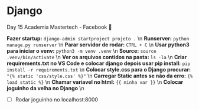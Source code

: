 # Django

Day 15 Academia Mastertech - Facebook 🚀

**Fazer startup:** `django-admin startproject projeto .` \n
**Runserver:** `python manage.py runserver` \n
**Parar servidor de rodar:** `CTRL + C` \n
**Usar python3 para iniciar o venv:** `python3 -m venv .venv` \n
**Source:** `source .venv/bin/activate` \n
**Ver os arquivos contidos na pasta:** `ls -la` \n
**Criar requirements.txt no VS Code e colocar django depois usar pip install:** `pip install -r requirements.txt` \n
**Colocar style.css para o Django procurar:** `"{% static 'css/style.css' %}"` \n
**Carregar Static antes se não da erro:** `{% load static %}` \n
**Chamar variavel no html:** `{{ minha var }}` \n
**Colocar joguinho da velha no Django** \n
- [ ] Rodar joguinho no localhost:8000

